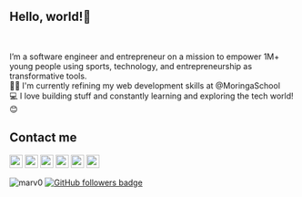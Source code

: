 <h2>Hello, world!👋 </h2><br>
<p>
  I’m a software engineer and entrepreneur on a mission to empower 1M+ young people using sports, technology, and entrepreneurship as transformative tools.
  <br>
  👨‍🎓 I'm currently refining my web development skills at @MoringaSchool
  <br>
  💻 I love building stuff and constantly learning and exploring the tech world! 😊
</p>

<h2>Contact me</h2>
<p> <a href="https://www.linkedin.com/in/marvin-ogot/"><img src="https://img.shields.io/badge/linkedin-%230077B5.svg?&style=for-the-badge&logo=linkedin&logoColor=white" height=23></a> <a href="mailto:marvin.ogot@gmail.com"><img src="https://img.shields.io/badge/Gmail-D14836?style=for-the-badge&logo=gmail&logoColor=white" height=23></a>
<a href="http://wa.me//+254700500611"><img src="https://img.shields.io/badge/WhatsApp-25D366?style=for-the-badge&logo=whatsapp&logoColor=white" height=23></a>
   <a href="https://twitter.com/mrmarv0"><img src="https://img.shields.io/badge/Twitter-222222?style=for-the-badge&logo=twitter&logoColor=white" height=23></a>
<a href="https://github.com/marv0/"><img src="https://img.shields.io/badge/GitHub-100000?style=for-the-badge&logo=github&logoColor=white" height=23></a>
<a href="https://www.youtube.com/watch?v=p0uAJ6Eu4Rs"><img src="https://img.shields.io/badge/YouTube-FF0000?style=for-the-badge&logo=youtube&logoColor=white" height=23></a>

<p>
<img src="https://visitor-badge.laobi.icu/badge?page_id=marv0/marv0" alt="marv0"/>     <a href="https://www.github.com/marv0" target="_blank" rel="noreferrer"><img src="https://img.shields.io/github/followers/marv0?logo=github&style=for-the-badge&color=282b2f&labelColor=0d1117" alt="GitHub followers badge" /></a>    
</p>



